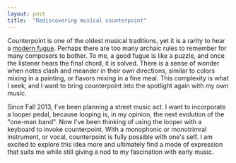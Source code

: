 ```yaml
---
layout: post
title:  "Rediscovering musical counterpoint"
---
```


Counterpoint is one of the oldest musical traditions, yet it is a rarity to hear a [modern fugue](https://www.youtube.com/watch?v=DLtZ5kwhU4k). Perhaps there are too many archaic rules to remember for many composers to bother. To me, a good fugue is like a puzzle, and once the listener hears the final chord, it is solved. There is a sense of wonder when notes clash and meander in their own directions, similar to colors mixing in a painting, or flavors mixing in a fine meal. This complexity is what I seek, and I want to bring counterpoint into the spotlight again with my own music.

Since Fall 2013, I've been planning a street music act. I want to incorporate a looper pedal, because looping is, in my opinion, the next evolution of the "one-man band". Now I've been thinking of using the looper with a keyboard to invoke counterpoint. With a monophonic or monotrimral instrument, or vocal, counterpoint is fully possible with one's self. I am excited to explore this idea more and ultimately find a mode of expression that suits me while still giving a nod to my fascination with early music.
